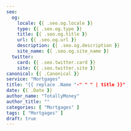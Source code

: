 ```yaml
---
seo:
  og:
    locale: {{ .seo.og.locale }}
    type: {{ .seo.og.type }}
    title: {{ .seo.og.title }}
    url: {{ .seo.og.url }}
    description: {{ .seo.og.description }}
    site_name: {{ .seo.og.site_name }}
  twitter:
    card: {{ .seo.twitter.card }}
    site: {{ .seo.twitter.site }}
canonical: {{ .Canonical }}
service: "Mortgages"
title: "{{ replace .Name "-" " " | title }}"
date: {{ .Date }}
author_name: "TotallyMoney"
author_title: ""
categories: [ "Mortgages" ]
tags: [ "Mortgages" ]
draft: true
---
```

